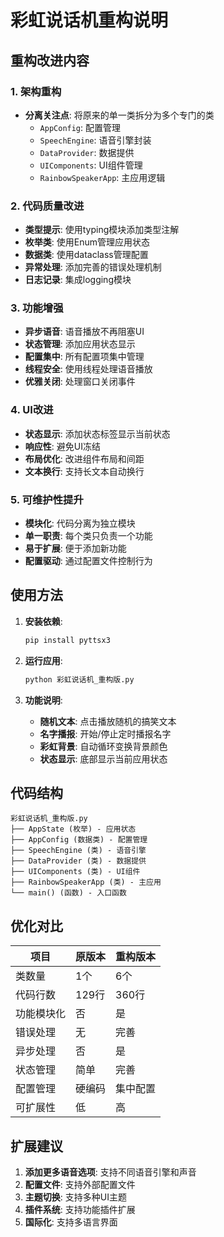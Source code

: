 # 彩虹说话机重构说明

## 重构改进内容

### 1. 架构重构
- **分离关注点**: 将原来的单一类拆分为多个专门的类
  - `AppConfig`: 配置管理
  - `SpeechEngine`: 语音引擎封装
  - `DataProvider`: 数据提供
  - `UIComponents`: UI组件管理
  - `RainbowSpeakerApp`: 主应用逻辑

### 2. 代码质量改进
- **类型提示**: 使用typing模块添加类型注解
- **枚举类**: 使用Enum管理应用状态
- **数据类**: 使用dataclass管理配置
- **异常处理**: 添加完善的错误处理机制
- **日志记录**: 集成logging模块

### 3. 功能增强
- **异步语音**: 语音播放不再阻塞UI
- **状态管理**: 添加应用状态显示
- **配置集中**: 所有配置项集中管理
- **线程安全**: 使用线程处理语音播放
- **优雅关闭**: 处理窗口关闭事件

### 4. UI改进
- **状态显示**: 添加状态标签显示当前状态
- **响应性**: 避免UI冻结
- **布局优化**: 改进组件布局和间距
- **文本换行**: 支持长文本自动换行

### 5. 可维护性提升
- **模块化**: 代码分离为独立模块
- **单一职责**: 每个类只负责一个功能
- **易于扩展**: 便于添加新功能
- **配置驱动**: 通过配置文件控制行为

## 使用方法

1. **安装依赖**:
   ```bash
   pip install pyttsx3
   ```

2. **运行应用**:
   ```bash
   python 彩虹说话机_重构版.py
   ```

3. **功能说明**:
   - **随机文本**: 点击播放随机的搞笑文本
   - **名字播报**: 开始/停止定时播报名字
   - **彩虹背景**: 自动循环变换背景颜色
   - **状态显示**: 底部显示当前应用状态

## 代码结构

```
彩虹说话机_重构版.py
├── AppState (枚举) - 应用状态
├── AppConfig (数据类) - 配置管理
├── SpeechEngine (类) - 语音引擎
├── DataProvider (类) - 数据提供
├── UIComponents (类) - UI组件
├── RainbowSpeakerApp (类) - 主应用
└── main() (函数) - 入口函数
```

## 优化对比

| 项目 | 原版本 | 重构版本 |
|------|--------|----------|
| 类数量 | 1个 | 6个 |
| 代码行数 | 129行 | 360行 |
| 功能模块化 | 否 | 是 |
| 错误处理 | 无 | 完善 |
| 异步处理 | 否 | 是 |
| 状态管理 | 简单 | 完善 |
| 配置管理 | 硬编码 | 集中配置 |
| 可扩展性 | 低 | 高 |

## 扩展建议

1. **添加更多语音选项**: 支持不同语音引擎和声音
2. **配置文件**: 支持外部配置文件
3. **主题切换**: 支持多种UI主题
4. **插件系统**: 支持功能插件扩展
5. **国际化**: 支持多语言界面
